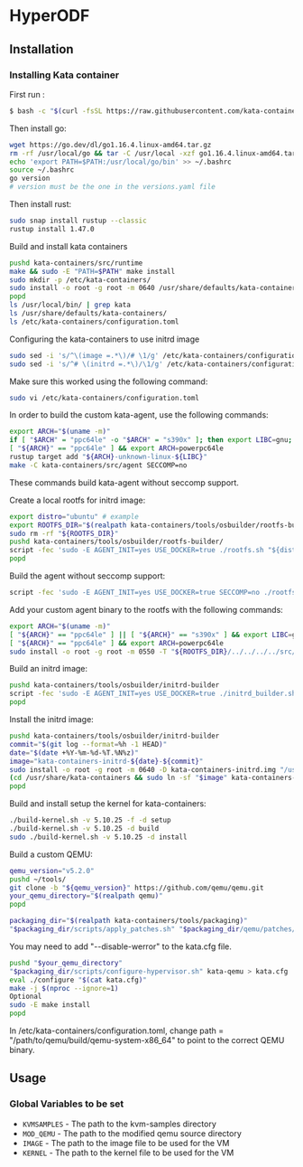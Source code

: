 # HyperODF


## Installation
### Installing Kata container

First run :
```bash
$ bash -c "$(curl -fsSL https://raw.githubusercontent.com/kata-containers/kata-containers/main/utils/kata-manager.sh)"
```

Then install go: 
```bash
wget https://go.dev/dl/go1.16.4.linux-amd64.tar.gz
rm -rf /usr/local/go && tar -C /usr/local -xzf go1.16.4.linux-amd64.tar.gz
echo 'export PATH=$PATH:/usr/local/go/bin' >> ~/.bashrc
source ~/.bashrc
go version
# version must be the one in the versions.yaml file
```

Then install rust:
```bash
sudo snap install rustup --classic
rustup install 1.47.0
```

Build and install kata containers
```bash
pushd kata-containers/src/runtime
make && sudo -E "PATH=$PATH" make install
sudo mkdir -p /etc/kata-containers/
sudo install -o root -g root -m 0640 /usr/share/defaults/kata-containers/configuration.toml /etc/kata-containers
popd
ls /usr/local/bin/ | grep kata
ls /usr/share/defaults/kata-containers/
ls /etc/kata-containers/configuration.toml
```

Configuring the kata-containers to use initrd image
```bash
sudo sed -i 's/^\(image =.*\)/# \1/g' /etc/kata-containers/configuration.toml
sudo sed -i 's/^# \(initrd =.*\)/\1/g' /etc/kata-containers/configuration.toml
```
Make sure this worked using the following command:
```bash
sudo vi /etc/kata-containers/configuration.toml
```

In order to build the custom kata-agent, use the following commands:
```bash
export ARCH="$(uname -m)"
if [ "$ARCH" = "ppc64le" -o "$ARCH" = "s390x" ]; then export LIBC=gnu; else export LIBC=musl; fi
[ "${ARCH}" == "ppc64le" ] && export ARCH=powerpc64le
rustup target add "${ARCH}-unknown-linux-${LIBC}"
make -C kata-containers/src/agent SECCOMP=no
```
These commands build kata-agent without seccomp support.

Create a local rootfs for initrd image:
```bash
export distro="ubuntu" # example
export ROOTFS_DIR="$(realpath kata-containers/tools/osbuilder/rootfs-builder/rootfs)"
sudo rm -rf "${ROOTFS_DIR}"
pushd kata-containers/tools/osbuilder/rootfs-builder/
script -fec 'sudo -E AGENT_INIT=yes USE_DOCKER=true ./rootfs.sh "${distro}"'
popd
```
Build the agent without seccomp support:
```bash
script -fec 'sudo -E AGENT_INIT=yes USE_DOCKER=true SECCOMP=no ./rootfs.sh "${distro}"'
```
Add your custom agent binary to the rootfs with the following commands:
```bash
export ARCH="$(uname -m)"
[ "${ARCH}" == "ppc64le" ] || [ "${ARCH}" == "s390x" ] && export LIBC=gnu || export LIBC=musl
[ "${ARCH}" == "ppc64le" ] && export ARCH=powerpc64le
sudo install -o root -g root -m 0550 -T "${ROOTFS_DIR}/../../../../src/agent/target/${ARCH}-unknown-linux-${LIBC}/release/kata-agent" "${ROOTFS_DIR}/sbin/init"

```

Build an initrd image:
```bash
pushd kata-containers/tools/osbuilder/initrd-builder
script -fec 'sudo -E AGENT_INIT=yes USE_DOCKER=true ./initrd_builder.sh "${ROOTFS_DIR}"'
popd
```

Install the initrd image:
```bash
pushd kata-containers/tools/osbuilder/initrd-builder
commit="$(git log --format=%h -1 HEAD)"
date="$(date +%Y-%m-%d-%T.%N%z)"
image="kata-containers-initrd-${date}-${commit}"
sudo install -o root -g root -m 0640 -D kata-containers-initrd.img "/usr/share/kata-containers/${image}"
(cd /usr/share/kata-containers && sudo ln -sf "$image" kata-containers-initrd.img)
popd
```

Build and install setup the kernel for kata-containers: 
```bash
./build-kernel.sh -v 5.10.25 -f -d setup
./build-kernel.sh -v 5.10.25 -d build
sudo ./build-kernel.sh -v 5.10.25 -d install
```

Build a custom QEMU:
```bash
qemu_version="v5.2.0"
pushd ~/tools/
git clone -b "${qemu_version}" https://github.com/qemu/qemu.git
your_qemu_directory="$(realpath qemu)"
popd
```
```bash
packaging_dir="$(realpath kata-containers/tools/packaging)"
"$packaging_dir/scripts/apply_patches.sh" "$packaging_dir/qemu/patches/5.2.x/"
```

You may need to add "--disable-werror" to the kata.cfg file.

```bash
pushd "$your_qemu_directory"
"$packaging_dir/scripts/configure-hypervisor.sh" kata-qemu > kata.cfg
eval ./configure "$(cat kata.cfg)"
make -j $(nproc --ignore=1)
Optional
sudo -E make install
popd
```

In /etc/kata-containers/configuration.toml, change path = "/path/to/qemu/build/qemu-system-x86_64" to point to the correct QEMU binary.



## Usage

### Global Variables to be set

- `KVMSAMPLES` - The path to the kvm-samples directory
- `MOD_QEMU` - The path to the modified qemu source directory
- `IMAGE` - The path to the image file to be used for the VM
- `KERNEL` - The path to the kernel file to be used for the VM

